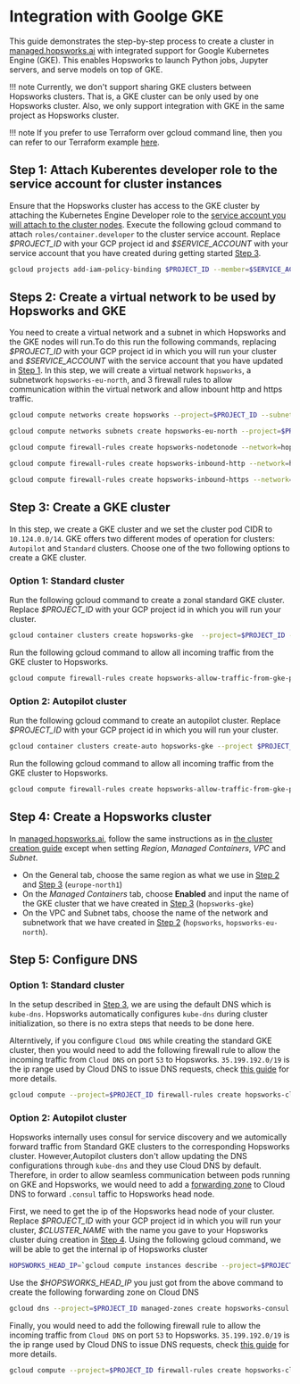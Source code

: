 # Integration with Goolge GKE

This guide demonstrates the step-by-step process to create a cluster in [managed.hopsworks.ai](https://managed.hopsworks.ai) with integrated support for Google Kubernetes Engine (GKE). This enables Hopsworks to launch Python jobs, Jupyter servers, and serve models on top of GKE.

!!! note
    Currently, we don't support sharing GKE clusters between Hopsworks clusters. That is, a GKE cluster can be only used by one Hopsworks cluster. Also, we only support integration with GKE in the same project as Hopsworks cluster.

!!! note
    If you prefer to use Terraform over gcloud command line, then you can refer to our Terraform example [here](https://github.com/logicalclocks/terraform-provider-hopsworksai/tree/main/examples/complete/gcp/gke).

## Step 1: Attach Kuberentes developer role to the service account for cluster instances

Ensure that the Hopsworks cluster has access to the GKE cluster by attaching the Kubernetes Engine Developer role  to the [service account you will attach to the cluster nodes](getting_started.md#step-3-creating-a-service-account-for-your-cluster-instances). Execute the following gcloud command to attach `roles/container.developer` to the cluster service account. Replace *\$PROJECT_ID* with your GCP project id and *\$SERVICE_ACCOUNT* with your service account that you have created during getting started [Step 3](getting_started.md#step-3-creating-a-service-account-for-your-cluster-instances).

```bash
gcloud projects add-iam-policy-binding $PROJECT_ID --member=$SERVICE_ACCOUNT --role="roles/container.developer"
```

## Steps 2: Create a virtual network to be used by Hopsworks and GKE

You need to create a virtual network and a subnet in which Hopsworks and the GKE nodes will run.To do this run the following commands, replacing *\$PROJECT_ID* with your GCP project id in which you will run your cluster and *\$SERVICE_ACCOUNT* with the service account that you have updated in [Step 1](#step-1-attach-kuberentes-developer-role-to-the-service-account-for-cluster-instances). In this step, we will create a virtual network `hopsworks`, a subnetwork `hopsworks-eu-north`, and 3 firewall rules to allow communication within the virtual network and allow inbount http and https traffic.

```bash
gcloud compute networks create hopsworks --project=$PROJECT_ID --subnet-mode=custom --mtu=1460 --bgp-routing-mode=regional

gcloud compute networks subnets create hopsworks-eu-north --project=$PROJECT_ID --range=10.1.0.0/24 --stack-type=IPV4_ONLY --network=hopsworks --region=europe-north1

gcloud compute firewall-rules create hopsworks-nodetonode --network=hopsworks --allow=all --direction=INGRESS --target-service-accounts=$SERVICE_ACCOUNT --source-service-accounts=$SERVICE_ACCOUNT --project=$PROJECT_ID

gcloud compute firewall-rules create hopsworks-inbound-http --network=hopsworks --allow=all --direction=INGRESS --target-service-accounts=$SERVICE_ACCOUNT --allow=tcp:80 --source-ranges="0.0.0.0/0" --project=$PROJECT_ID

gcloud compute firewall-rules create hopsworks-inbound-https --network=hopsworks --allow=all --direction=INGRESS --target-service-accounts=$SERVICE_ACCOUNT --allow=tcp:443 --source-ranges="0.0.0.0/0" --project=$PROJECT_ID

```

## Step 3: Create a GKE cluster

In this step, we create a GKE cluster and we set the cluster pod CIDR to `10.124.0.0/14`. GKE offers two different modes of operation for clusters: `Autopilot` and `Standard` clusters. Choose one of the two following options to create a GKE cluster.

### Option 1: Standard cluster 

Run the following gcloud command to create a zonal standard GKE cluster. Replace *\$PROJECT_ID* with your GCP project id in which you will run your cluster.

```bash
gcloud container clusters create hopsworks-gke  --project=$PROJECT_ID --machine-type="e2-standard-8" --num-nodes=1 --zone="europe-north1-c" --network="hopsworks" --subnetwork="hopsworks-eu-north"  --cluster-ipv4-cidr="10.124.0.0/14" --cluster-version="1.27.3-gke.100"
```

Run the following gcloud command to allow all incoming traffic from the GKE cluster to Hopsworks.

```bash	
gcloud compute firewall-rules create hopsworks-allow-traffic-from-gke-pods  --project=$PROJECT_ID --network="hopsworks" --direction=INGRESS --priority=1000  --action=ALLOW --rules=all --source-ranges="10.124.0.0/14"
```

### Option 2: Autopilot cluster

Run the following gcloud command to create an autopilot cluster. Replace *\$PROJECT_ID* with your GCP project id in which you will run your cluster.

```bash
gcloud container clusters create-auto hopsworks-gke --project $PROJECT_ID --region="europe-north1"  --network="hopsworks" --subnetwork="hopsworks-eu-north" --cluster-ipv4-cidr="10.124.0.0/14"
```

Run the following gcloud command to allow all incoming traffic from the GKE cluster to Hopsworks.

```bash	
gcloud compute firewall-rules create hopsworks-allow-traffic-from-gke-pods  --project=$PROJECT_ID --network="hopsworks" --direction=INGRESS --priority=1000  --action=ALLOW --rules=all --source-ranges="10.124.0.0/14"
```

## Step 4: Create a Hopsworks cluster

In [managed.hopsworks.ai](https://managed.hopsworks.ai), follow the same instructions as in [the cluster creation guide](cluster_creation.md) except when setting *Region*, *Managed Containers*, *VPC* and *Subnet*.

- On the General tab, choose the same region as what we use in [Step 2](#steps-2-create-a-virtual-network-to-be-used-by-hopsworks-and-gke) and [Step 3](#step-3-create-a-gke-cluster) (`europe-north1`)
- On the *Managed Containers* tab, choose **Enabled** and input the name of the GKE cluster that we have created in [Step 3](#step-3-create-a-gke-cluster) (`hopsworks-gke`)
- On the VPC and Subnet tabs, choose the name of the network and subnetwork that we have created in [Step 2](#steps-2-create-a-virtual-network-to-be-used-by-hopsworks-and-gke) (`hopsworks`, `hopsworks-eu-north`).

## Step 5: Configure DNS

### Option 1: Standard cluster 
In the setup described in [Step 3](#option-1-standard-cluster), we are using the default DNS which is `kube-dns`. Hopsworks automatically configures `kube-dns` during cluster initialization, so there is no extra steps that needs to be done here. 

Alterntively, if you configure `Cloud DNS` while creating the standard GKE cluster, then you would need to add the following firewall rule to allow the incoming traffic from `Cloud DNS` on port `53` to Hopsworks. `35.199.192.0/19` is the ip range used by Cloud DNS to issue DNS requests, check [this guide](https://cloud.google.com/dns/docs/zones/forwarding-zones#firewall-rules) for more details.

```bash
gcloud compute --project=$PROJECT_ID firewall-rules create hopsworks-clouddns-forward-consul --direction=INGRESS --priority=1000 --network="hopsworks" --action=ALLOW --rules=udp:53 --source-ranges="35.199.192.0/19"
```


### Option 2: Autopilot cluster 

Hopsworks internally uses consul for service discovery and we automically forward traffic from Standard GKE clusters to the corresponding Hopsworks cluster. However,Autopilot clusters don't allow updating the DNS configurations through `kube-dns` and they use Cloud DNS by default. Therefore, in order to allow seamless communication between pods running on GKE and Hopsworks, we would need to add a [forwarding zone](https://cloud.google.com/dns/docs/zones/forwarding-zones) to Cloud DNS to forward `.consul` taffic to Hopsworks head node.

First, we need to get the ip of the Hopsworks head node of your cluster. Replace *\$PROJECT_ID* with your GCP project id in which you will run your cluster, *\$CLUSTER_NAME* with the name you gave to your Hopsworks cluster duing creation in [Step 4](#step-4-create-a-hopsworks-cluster). Using the following gcloud command, we will be able to get the internal ip of Hopsworks cluster

```bash
HOPSWORKS_HEAD_IP=`gcloud compute instances describe --project=$PROJECT_ID $CLUSTER_NAME-master --format='get(networkInterfaces[0].networkIP)'`
```

Use the *\$HOPSWORKS_HEAD_IP* you just got from the above command to create the following forwarding zone on Cloud DNS

```bash
gcloud dns --project=$PROJECT_ID managed-zones create hopsworks-consul --description="Forward .consul DNS requests to Hopsworks" --dns-name="consul." --visibility="private" --networks="hopsworks" --forwarding-targets=$HOPSWORKS_HEAD_IP
```

Finally, you would need to add the following firewall rule to allow the incoming traffic from `Cloud DNS` on port `53` to Hopsworks. `35.199.192.0/19` is the ip range used by Cloud DNS to issue DNS requests, check [this guide](https://cloud.google.com/dns/docs/zones/forwarding-zones#firewall-rules) for more details.

```bash
gcloud compute --project=$PROJECT_ID firewall-rules create hopsworks-clouddns-forward-consul --direction=INGRESS --priority=1000 --network="hopsworks" --action=ALLOW --rules=udp:53 --source-ranges="35.199.192.0/19"
```